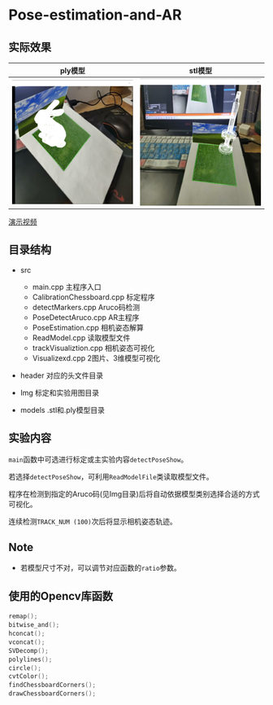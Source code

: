 # Pose-estimation-and-AR

## 实际效果

|  ply模型   | stl模型  |
|  :----:  | :----: |
| <img src = "doc/ply.png"  width = 300px> | <img src = "doc/stl.png"  width = 300px> |

[演示视频](https://www.bilibili.com/video/BV1oB4y1a7cD/)

## 目录结构
- src
    - main.cpp                  主程序入口
    - CalibrationChessboard.cpp 标定程序
    - detectMarkers.cpp         Aruco码检测
    - PoseDetectAruco.cpp       AR主程序
    - PoseEstimation.cpp        相机姿态解算
    - ReadModel.cpp             读取模型文件
    - trackVisualiztion.cpp     相机姿态可视化
    - Visualizexd.cpp           2图片、3维模型可视化

- header                        对应的头文件目录
- Img                           标定和实验用图目录
- models                        .stl和.ply模型目录

## 实验内容

`main`函数中可选进行标定或主实验内容`detectPoseShow`。

若选择`detectPoseShow`，可利用`ReadModelFile`类读取模型文件。

程序在检测到指定的Aruco码(见Img目录)后将自动依据模型类别选择合适的方式可视化。

连续检测`TRACK_NUM (100)`次后将显示相机姿态轨迹。

## Note
- 若模型尺寸不对，可以调节对应函数的`ratio`参数。

## 使用的Opencv库函数
```cpp
remap(); 
bitwise_and(); 
hconcat(); 
vconcat(); 
SVDecomp();
polylines(); 
circle(); 
cvtColor(); 
findChessboardCorners(); 
drawChessboardCorners();
```